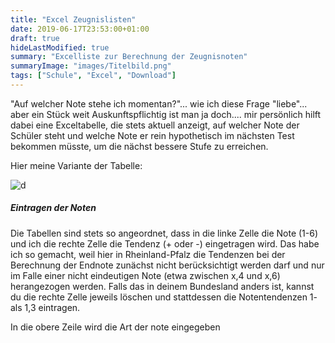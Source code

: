 ```yaml
---
title: "Excel Zeugnislisten"
date: 2019-06-17T23:53:00+01:00
draft: true
hideLastModified: true
summary: "Excelliste zur Berechnung der Zeugnisnoten"
summaryImage: "images/Titelbild.png"
tags: ["Schule", "Excel", "Download"]
---
```


"Auf welcher Note stehe ich momentan?"... wie ich diese Frage "liebe"... aber ein Stück weit Auskunftspflichtig ist man ja doch.... mir persönlich hilft dabei eine Exceltabelle, die stets aktuell anzeigt, auf welcher Note der Schüler steht und welche Note er rein hypothetisch im nächsten Test bekommen müsste, um die nächst bessere Stufe zu erreichen. 

Hier meine Variante der Tabelle:

![d](images/Übersicht.png)

##### Eintragen der Noten

Die Tabellen sind stets so angeordnet, dass in die linke Zelle die Note (1-6) und ich die rechte Zelle die Tendenz (+ oder -) eingetragen wird. Das habe ich so gemacht, weil hier in Rheinland-Pfalz die Tendenzen bei der Berechnung der Endnote zunächst nicht berücksichtigt werden darf und nur im Falle einer nicht eindeutigen Note (etwa zwischen x,4 und x,6) herangezogen werden. Falls das in deinem Bundesland anders ist, kannst du die rechte Zelle jeweils löschen und stattdessen die Notentendenzen 1- als 1,3 eintragen.

In die obere Zeile wird die Art der note eingegeben


